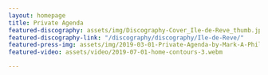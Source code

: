```yaml
---
layout: homepage
title: Private Agenda
featured-discography: assets/img/Discography-Cover_Ile-de-Reve_thumb.jpg
featured-discography-link: "/discography/discography/Ile-de-Reve/"
featured-press-img: assets/img/2019-03-01-Private-Agenda-by-Mark-A-Phillips-Homepage-BW.jpg
featured-video: assets/video/2019-07-01-home-contours-3.webm

---
```

